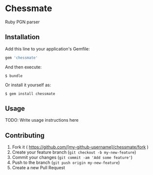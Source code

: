 # Chessmate

Ruby PGN parser

## Installation

Add this line to your application's Gemfile:

```ruby
gem 'chessmate'
```

And then execute:

    $ bundle

Or install it yourself as:

    $ gem install chessmate

## Usage

TODO: Write usage instructions here

## Contributing

1. Fork it ( https://github.com/[my-github-username]/chessmate/fork )
2. Create your feature branch (`git checkout -b my-new-feature`)
3. Commit your changes (`git commit -am 'Add some feature'`)
4. Push to the branch (`git push origin my-new-feature`)
5. Create a new Pull Request
